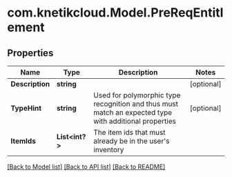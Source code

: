 # com.knetikcloud.Model.PreReqEntitlement
## Properties

Name | Type | Description | Notes
------------ | ------------- | ------------- | -------------
**Description** | **string** |  | [optional] 
**TypeHint** | **string** | Used for polymorphic type recognition and thus must match an expected type with additional properties | [optional] 
**ItemIds** | **List&lt;int?&gt;** | The item ids that must already be in the user&#39;s inventory | 

[[Back to Model list]](../README.md#documentation-for-models) [[Back to API list]](../README.md#documentation-for-api-endpoints) [[Back to README]](../README.md)

